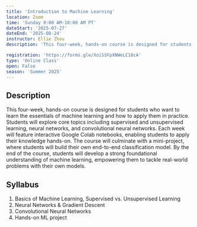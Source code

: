 ```yaml
---
title: 'Introduction to Machine Learning'
location: Zoom
time: 'Sunday 9:00 AM-10:00 AM PT' 
dateStart: '2025-07-27'
dateEnd: '2025-08-24'
instructor: Ellie Zhou
description: 'This four-week, hands-on course is designed for students who want to learn the essentials of machine learning and how to apply them in practice.'

registration: 'https://forms.gle/XoiSSFpXNWeLC18cA'
type: 'Online Class'
open: False
season: 'Summer 2025'
---
```


## Description

This four-week, hands-on course is designed for students who want to learn the essentials of machine learning and how to apply them in practice. Students will explore core topics including supervised and unsupervised learning, neural networks, and convolutional neural networks. Each week will feature interactive Google Colab notebooks, enabling students to apply their knowledge hands-on. The course will culminate with a mini-project, where students will build their own end-to-end classification model. By the end of the course, students will develop a strong foundational understanding of machine learning, empowering them to tackle real-world problems with their own models.


## Syllabus

1.	Basics of Machine Learning, Supervised vs. Unsupervised Learning
2.	Neural Networks & Gradient Descent
3.	Convolutional Neural Networks
4.	Hands-on ML project

